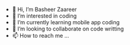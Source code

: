 - 👋 Hi, I’m Basheer Zaareer
- 👀 I’m interested in coding
- 🌱 I’m currently learning mobile app coding
- 💞️ I’m looking to collaborate on code writting
- 📫 How to reach me ...

<!---
zaareerb/zaareerb is a ✨ special ✨ repository because its `README.md` (this file) appears on your GitHub profile.
You can click the Preview link to take a look at your changes.
--->
